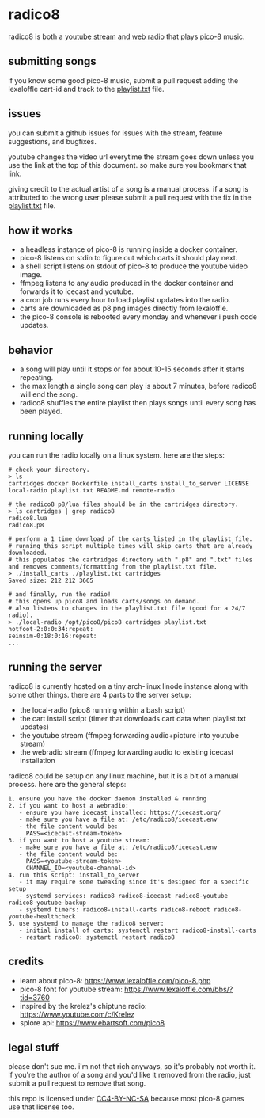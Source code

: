 # radico8
radico8 is both a [youtube stream](https://youtube.com/channel/UCNiwmNlnzY0Rg17Ii2RPIkw/live) and [web radio](http://radico8.xoc3.io/stream.ogg) that plays [pico-8](https://www.lexaloffle.com/pico-8.php) music.

## submitting songs
if you know some good pico-8 music, submit a pull request adding the lexaloffle cart-id and track to the [playlist.txt](./playlist.txt) file.

## issues
you can submit a github issues for issues with the stream, feature suggestions, and bugfixes.

youtube changes the video url everytime the stream goes down unless you use the link at the top of this document. so make sure you bookmark that link.

giving credit to the actual artist of a song is a manual process. if a song is attributed to the wrong user please submit a pull request with the fix in the [playlist.txt](./playlist.txt) file.

## how it works
- a headless instance of pico-8 is running inside a docker container.
- pico-8 listens on stdin to figure out which carts it should play next.
- a shell script listens on stdout of pico-8 to produce the youtube video image.
- ffmpeg listens to any audio produced in the docker container and forwards it to icecast and youtube.
- a cron job runs every hour to load playlist updates into the radio.
- carts are downloaded as p8.png images directly from lexaloffle.
- the pico-8 console is rebooted every monday and whenever i push code updates.

## behavior
- a song will play until it stops or for about 10-15 seconds after it starts repeating.
- the max length a single song can play is about 7 minutes, before radico8 will end the song.
- radico8 shuffles the entire playlist then plays songs until every song has been played.

## running locally
you can run the radio locally on a linux system. here are the steps:

```
# check your directory.
> ls
cartridges docker Dockerfile install_carts install_to_server LICENSE local-radio playlist.txt README.md remote-radio

# the radico8 p8/lua files should be in the cartridges directory.
> ls cartridges | grep radico8
radico8.lua
radico8.p8

# perform a 1 time download of the carts listed in the playlist file.
# running this script multiple times will skip carts that are already downloaded.
# this populates the cartridges directory with ".p8" and ".txt" files and removes comments/formatting from the playlist.txt file.
> ./install_carts ./playlist.txt cartridges
Saved size: 212 212 3665

# and finally, run the radio!
# this opens up pico8 and loads carts/songs on demand.
# also listens to changes in the playlist.txt file (good for a 24/7 radio).
> ./local-radio /opt/pico8/pico8 cartridges playlist.txt
hotfoot-2:0:0:34:repeat:
seinsim-0:18:0:16:repeat:
...
```

## running the server
radico8 is currently hosted on a tiny arch-linux linode instance along with some other things. there are 4 parts to the server setup:

- the local-radio (pico8 running within a bash script)
- the cart install script (timer that downloads cart data when playlist.txt updates)
- the youtube stream (ffmpeg forwarding audio+picture into youtube stream)
- the webradio stream (ffmpeg forwarding audio to existing icecast installation

radico8 could be setup on any linux machine, but it is a bit of a manual process. here are the general steps:

```
1. ensure you have the docker daemon installed & running
2. if you want to host a webradio:
   - ensure you have icecast installed: https://icecast.org/
   - make sure you have a file at: /etc/radico8/icecast.env
   - the file content would be:
     PASS=<icecast-stream-token>
3. if you want to host a youtube stream:
   - make sure you have a file at: /etc/radico8/icecast.env
   - the file content would be:
     PASS=<youtube-stream-token>
     CHANNEL_ID=<youtube-channel-id>
4. run this script: install_to_server
   - it may require some tweaking since it's designed for a specific setup
   - systemd services: radico8 radico8-icecast radico8-youtube radico8-youtube-backup
   - systemd timers: radico8-install-carts radico8-reboot radico8-youtube-healthcheck
5. use systemd to manage the radico8 server:
   - initial install of carts: systemctl restart radico8-install-carts
   - restart radico8: systemctl restart radico8
```

## credits
- learn about pico-8: https://www.lexaloffle.com/pico-8.php
- pico-8 font for youtube stream: https://www.lexaloffle.com/bbs/?tid=3760
- inspired by the krelez's chiptune radio: https://www.youtube.com/c/Krelez
- splore api: https://www.ebartsoft.com/pico8

## legal stuff
please don't sue me. i'm not that rich anyways, so it's probably not worth it. if you're the author of a song and you'd like it removed from the radio, just submit a pull request to remove that song.

this repo is licensed under [CC4-BY-NC-SA](https://creativecommons.org/licenses/by-nc-sa/4.0/) because most pico-8 games use that license too.
